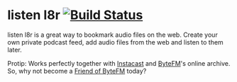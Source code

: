 # listen l8r [![Build Status](https://secure.travis-ci.org/railslove/listenl8r.png)](http://travis-ci.org/railslove/listenl8r)

listen l8r is a great way to bookmark audio files on the web.
Create your own private podcast feed, add audio files from the web and listen to them later.

Protip: Works perfectly together with [Instacast](http://vemedio.com/products/instacast) and [ByteFM](https://www.byte.fm/)'s online archive. So, why not become a [Friend of ByteFM](https://www.byte.fm/freunde) today?
